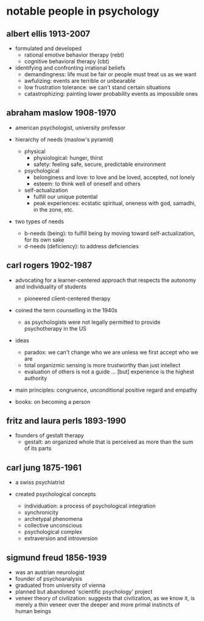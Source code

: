 # notable people in psychology


## albert ellis 1913-2007

- formulated and developed
  - rational emotive behavior therapy (rebt)
  - cognitive behavioral therapy (cbt)
- identifying and confronting irrational beliefs
  - demandingness: life must be fair or people must treat us as we want
  - awfulizing: events are terrible or unbearable
  - low frustration tolerance: we can't stand certain situations
  - catastrophizing: painting lower probability events as impossible ones


## abraham maslow 1908-1970

- american psychologist, university professor

- hierarchy of needs (maslow's pyramid)
  - physical
    - physiological: hunger, thirst
    - safety: feeling safe, secure, predictable environment
  - psychological
    - belonginess and love: to love and be loved, accepted, not lonely
    - esteem: to think well of oneself and others
  - self-actualization
    - fulfill our unique potential
    - peak experiences: ecstatic spiritual, oneness with god, samadhi, in the zone, etc.

- two types of needs
  - b-needs (being): to fulfill being by moving toward self-actualization, for its own sake
  - d-needs (deficiency): to address deficiencies


## carl rogers 1902-1987

- advocating for a learner-centered approach that respects the autonomy and individuality of students
  - pioneered client-centered therapy

- coined the term counselling in the 1940s
  - as psychologists were not legally permitted to provide psychotherapy in the US

- ideas
  - paradox: we can't change who we are unless we first accept who we are
  - total organizmic sensing is more trustworthy than just intellect 
  - evaluation of others is not a guide ... [but] experience is the highest authority
- main principles: congruence, unconditional positive regard and empathy
- books: on becoming a person


## fritz and laura perls 1893-1990

- founders of gestalt therapy
  - gestalt: an organized whole that is perceived as more than the sum of its parts


## carl jung 1875-1961

- a swiss psychiatrist

- created psychological concepts
  - individuation: a process of psychological integration
  - synchronicity
  - archetypal phenomena
  - collective unconscious
  - psychological complex
  - extraversion and introversion


## sigmund freud 1856-1939

- was an austrian neurologist
- founder of psychoanalysis
- graduated from university of vienna 
- planned but abandoned 'scientific psychology' project
- veneer theory of civilization: suggests that civilization, as we know it, is merely a thin veneer over the deeper and more primal instincts of human beings
